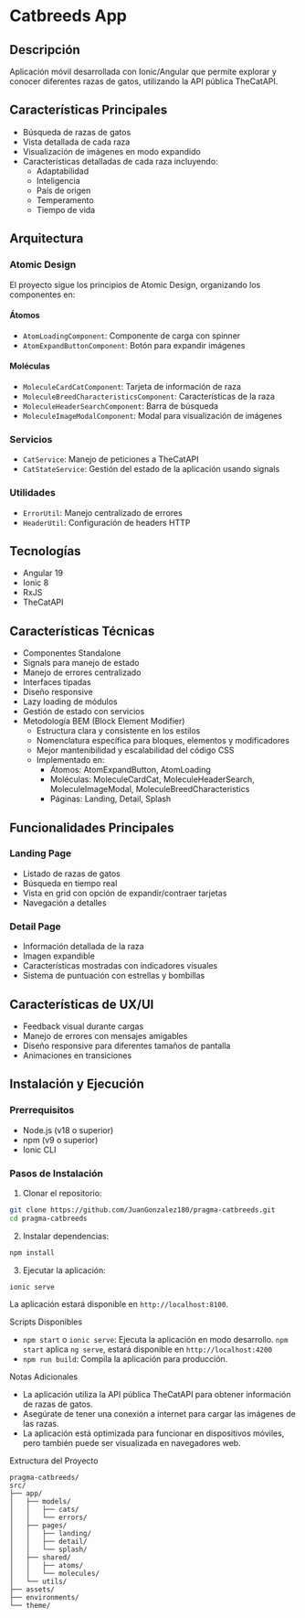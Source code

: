 # Catbreeds App

## Descripción
Aplicación móvil desarrollada con Ionic/Angular que permite explorar y conocer diferentes razas de gatos, utilizando la API pública TheCatAPI.

## Características Principales
- Búsqueda de razas de gatos
- Vista detallada de cada raza
- Visualización de imágenes en modo expandido
- Características detalladas de cada raza incluyendo:
  - Adaptabilidad
  - Inteligencia
  - País de origen
  - Temperamento
  - Tiempo de vida

## Arquitectura

### Atomic Design
El proyecto sigue los principios de Atomic Design, organizando los componentes en:

#### Átomos
- `AtomLoadingComponent`: Componente de carga con spinner
- `AtomExpandButtonComponent`: Botón para expandir imágenes

#### Moléculas
- `MoleculeCardCatComponent`: Tarjeta de información de raza
- `MoleculeBreedCharacteristicsComponent`: Características de la raza
- `MoleculeHeaderSearchComponent`: Barra de búsqueda
- `MoleculeImageModalComponent`: Modal para visualización de imágenes

### Servicios
- `CatService`: Manejo de peticiones a TheCatAPI
- `CatStateService`: Gestión del estado de la aplicación usando signals

### Utilidades
- `ErrorUtil`: Manejo centralizado de errores
- `HeaderUtil`: Configuración de headers HTTP

## Tecnologías
- Angular 19
- Ionic 8
- RxJS
- TheCatAPI

## Características Técnicas
- Componentes Standalone
- Signals para manejo de estado
- Manejo de errores centralizado
- Interfaces tipadas
- Diseño responsive
- Lazy loading de módulos
- Gestión de estado con servicios
- Metodología BEM (Block Element Modifier)
  - Estructura clara y consistente en los estilos
  - Nomenclatura específica para bloques, elementos y modificadores
  - Mejor mantenibilidad y escalabilidad del código CSS
  - Implementado en:
    - Átomos: AtomExpandButton, AtomLoading
    - Moléculas: MoleculeCardCat, MoleculeHeaderSearch, MoleculeImageModal, MoleculeBreedCharacteristics
    - Páginas: Landing, Detail, Splash

## Funcionalidades Principales

### Landing Page
- Listado de razas de gatos
- Búsqueda en tiempo real
- Vista en grid con opción de expandir/contraer tarjetas
- Navegación a detalles

### Detail Page
- Información detallada de la raza
- Imagen expandible
- Características mostradas con indicadores visuales
- Sistema de puntuación con estrellas y bombillas

## Características de UX/UI
- Feedback visual durante cargas
- Manejo de errores con mensajes amigables
- Diseño responsive para diferentes tamaños de pantalla
- Animaciones en transiciones

## Instalación y Ejecución

### Prerrequisitos
- Node.js (v18 o superior)
- npm (v9 o superior)
- Ionic CLI

### Pasos de Instalación

1. Clonar el repositorio:
```bash
git clone https://github.com/JuanGonzalez180/pragma-catbreeds.git
cd pragma-catbreeds
```

2. Instalar dependencias:
```bash
npm install
```

3. Ejecutar la aplicación:
```bash
ionic serve 
```

La aplicación estará disponible en `http://localhost:8100`.

Scripts Disponibles
- `npm start` o `ionic serve`: Ejecuta la aplicación en modo desarrollo.
  `npm start` aplica `ng serve`, estará disponible en `http://localhost:4200`
- `npm run build`: Compila la aplicación para producción.

Notas Adicionales
- La aplicación utiliza la API pública TheCatAPI para obtener información de razas de gatos.
- Asegúrate de tener una conexión a internet para cargar las imágenes de las razas.
- La aplicación está optimizada para funcionar en dispositivos móviles, pero también puede ser visualizada en navegadores web.

Extructura del Proyecto
```
pragma-catbreeds/
src/
├── app/
│   ├── models/
│   │   ├── cats/
│   │   └── errors/
│   ├── pages/
│   │   ├── landing/
│   │   ├── detail/
│   │   └── splash/
│   ├── shared/
│   │   ├── atoms/
│   │   └── molecules/
│   └── utils/
├── assets/
├── environments/
└── theme/